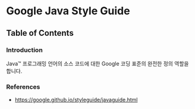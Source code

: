 # Google Java Style Guide

## Table of Contents

### Introduction
Java™ 프로그래밍 언어의 소스 코드에 대한 Google 코딩 표준의 완전한 정의 역할을 합니다.  


### References
* https://google.github.io/styleguide/javaguide.html
